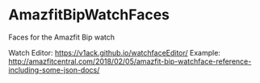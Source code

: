 # AmazfitBipWatchFaces
Faces for the Amazfit Bip watch

Watch Editor: https://v1ack.github.io/watchfaceEditor/
Example: http://amazfitcentral.com/2018/02/05/amazfit-bip-watchface-reference-including-some-json-docs/
